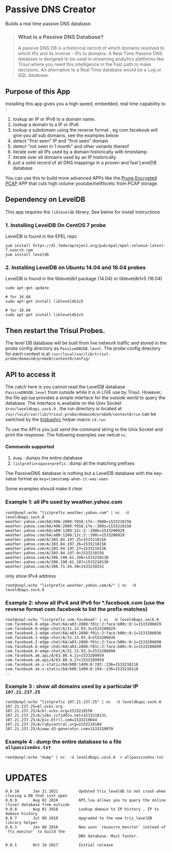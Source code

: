 # Passive DNS Creator

Builds a real time passive DNS database.  

> ### What is a Passive DNS Database? 
> A passive DNS DB is a historical record of which domains resolved to which IPs and its inverse - 
> IPs to domains.  A Real-Time Passive DNS database is designed to be used in 
> streaming analytics platforms like Trisul where you need this intelligence in the Fast
> path to make decisions.  An alternative to a Real Time database would be a Log or SQL 
> database. 


## Purpose of this App

Installing this app gives you a high speed, embedded, real time capability to :   

1. lookup an IP or IPv6  to a domain name.  
2. lookup a domain to a IP or IPv6
3. lookup a subdomain using the reverse format , eg com.facebook will give you all sub domains, see the examples below
3. detect "first seen" IP and "first seen" domain
4. detect "not seen in 1 month" and other variants thereof 
5. iterate over all IPs used by a domain historically with timestamp
6. iterate over all domains used by an IP historically 
7. just a solid record of all DNS mappings in a proven and fast LevelDB database 

You can use this to build more advanced APPs like the [Prune Encrypted PCAP](https://github.com/trisulnsm/apps/tree/master/analyzers/prune-encrypted-pcap)  APP that cuts high volume youtube/netflix/etc from PCAP storage.

## Dependency on LevelDB  

This app requires the `libleveldb` library. See below for install instructions  


### 1. Installing LevelDB On CentOS 7 probe 

LevelDB is found in the EPEL repo

````
yum install https://dl.fedoraproject.org/pub/epel/epel-release-latest-7.noarch.rpm
yum install leveldb
````

### 2. Installing LevelDB on Ubuntu 14.04 and 16.04 probes

LevelDB is found in the libleveldb1 package (14.04) or libleveldb1v5 (16.04)

````
sudo apt-get update 

# for 16.04
sudo apt-get install libleveldb1v5 

# for 18.04
sudo apt-get install libleveldb1v5 
````
## Then restart the Trisul Probes. 

The level DB database will be built from live network traffic and stored in the probe  config directory as `PassiveDNSDB.level`. The probe config directory for each context is at `/usr/local/var/lib/trisul-probe/domain0/probe0/context0/config/`


## API  to access it

The catch here is you cannot read the LevelDB database `PassiveDNSDB.level` from outside while it is in LIVE use by Trisul. However, the file api.lua provides a simple interface for the outside world to query the database.  The interface is available on the Unix Socket `$run/leveldbapi.sock.0` , the run directory is located at `/usr/local/var/lib/trisul-probe/domain0/probe0/context0/run` can be switched by the [trisbashrc](https://www.trisul.org/docs/ref/trisbashrc.html)  helper macro `cd.run` 

To use the  API is you just send the command string to the Unix Socket and print the response. The following  examples use netcat `nc`. 

#### Commands supported
1. `dump` : dumps the entire database 
1. `listprefix<space>prefix` : dump all the matching prefixes

The PassiveDNS database is nothing but a LevelDB database with the key-value format as `key=timestamp-when-it-was-seen`

Some examples should make it clear 

### Example 1: all IPs used by weather.yahoo.com

````
root@unpl:echo "listprefix weather.yahoo.com" | nc  -U leveldbapi.sock.0 
weather.yahoo.com/6A/406:2000:f016:1fe::3000=1533210156
weather.yahoo.com/6A/406:2000:f016:1fe::3001=1533210156
weather.yahoo.com/6A/a00:1288:12c:2::100b=1533206029
weather.yahoo.com/6A/a00:1288:12c:2::100c=1533206029
weather.yahoo.com/A/203.84.197.25=1533210156
weather.yahoo.com/A/203.84.197.26=1533210156
weather.yahoo.com/A/203.84.197.27=1533210156
weather.yahoo.com/A/203.84.197.9=1533210156
weather.yahoo.com/A/206.190.61.106=1533210130
weather.yahoo.com/A/206.190.61.107=1533210130
weather.yahoo.com/A/208.71.44.30=1533210152
````

only show IPv4 address

```
root@unpl:echo "listprefix weather.yahoo.com/A/" | nc  -U leveldbapi.sock.0 
```



### Example 2: show all IPv4 and IPv6 for *.facebook.com (use the reverse format com.facebook to list the prefix matches) 

````
root@unpl:echo "listprefix com.facebook" | nc  -U leveldbapi.sock.0 
com.facebook.0-edge-chat/6A/a03:2880:f01c:2:face:b00c:0:1=1533206029
com.facebook.0-edge-chat/A/31.13.93.3=1533206029
com.facebook.1-edge-chat/6A/a03:2880:f01c:2:face:b00c:0:1=1533206036
com.facebook.1-edge-chat/A/31.13.93.3=1533206036
com.facebook.2-edge-chat/6A/a03:2880:f01c:2:face:b00c:0:1=1533206098
com.facebook.6-edge-chat/6A/a03:2880:f01c:2:face:b00c:0:1=1533206098
com.facebook.6-edge-chat/A/31.13.93.3=1533206098
com.facebook.ak.api/A/63.80.4.11=1533209959
com.facebook.ak.api/A/63.80.4.27=1533209959
com.facebook.ak.s-static/6A/600:1409:0:193::236=1533210118
com.facebook.ak.s-static/6A/600:1409:0:194::236=1533210118
..

````

### Example 3 : show all domains used by a particular IP `107.21.237.25` 

````
root@unpl:echo "listprefix 107.21.237.25" | nc  -U leveldbapi.sock.0 
107.21.237.25=bl.ocks.org
107.21.237.25/A/bl.ocks.org=1533210158
107.21.237.25/A/jobs.jsfiddle.net=1533210131
107.21.237.25/A/pix.btrll.com=1533210044
107.21.237.25/A/rubycentral.org=1533210104
107.21.237.25/A/www.d3-generator.com=1533210070
````

### Example 4 : dump the entire database to a file `allpassivedns.txt` 

````
root@unpl:echo "dump" | nc  -U leveldbapi.sock.0  > allpassivedns.txt 
````


UPDATES
=======

````
0.0.10      Jan 21 2021         Updated tris_leveldb to not crash when closing a DB that isnt open 
0.0.9       Aug 02 2018         API.lua allows you to query the online (live) database from outside
0.0.8       Aug 01 2018         Lookup domain to IP history , IP to domain history 
0.0.7       Jul 08 2018         Upgraded to the new tris_levelDB library helper
0.0.3       Jan 08 2018         Now uses `resource_monitor` instead of `fts_monitor` to build the 
                                DNS database. Must faster. 

0.0.1       Oct 10 2017         Initial release 
````


